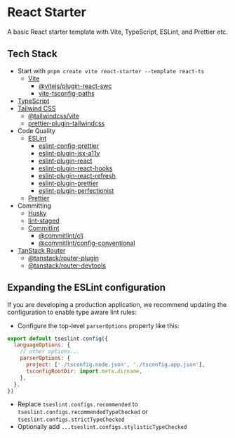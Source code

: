 # React Starter

A basic React starter template with Vite, TypeScript, ESLint, and Prettier etc.

## Tech Stack

- Start with `pnpm create vite react-starter --template react-ts`
  - [Vite](https://vite.dev/guide/)
    - [@vitejs/plugin-react-swc](https://www.npmjs.com/package/@vitejs/plugin-react-swc)
    - [vite-tsconfig-paths](https://www.npmjs.com/package/vite-tsconfig-paths)
- [TypeScript](https://www.typescriptlang.org/)
- [Tailwind CSS](https://tailwindcss.com/)
  - [@tailwindcss/vite](https://www.npmjs.com/package/@tailwindcss/vite)
  - [prettier-plugin-tailwindcss](https://www.npmjs.com/package/prettier-plugin-tailwindcss)
- Code Quality
  - [ESLint](https://eslint.org/)
    - [eslint-config-prettier](https://www.npmjs.com/package/eslint-config-prettier)
    - [eslint-plugin-jsx-a11y](https://www.npmjs.com/package/eslint-plugin-jsx-a11y)
    - [eslint-plugin-react](https://www.npmjs.com/package/eslint-plugin-react)
    - [eslint-plugin-react-hooks](https://www.npmjs.com/package/eslint-plugin-react-hooks)
    - [eslint-plugin-react-refresh](https://www.npmjs.com/package/eslint-plugin-react-refresh)
    - [eslint-plugin-prettier](https://www.npmjs.com/package/eslint-plugin-prettier)
    - [eslint-plugin-perfectionist](https://www.npmjs.com/package/eslint-plugin-perfectionist)
  - [Prettier](https://prettier.io/)
- Committing
  - [Husky](https://typicode.github.io/husky/#/)
  - [lint-staged](https://www.npmjs.com/package/lint-staged)
  - [Commitlint](https://commitlint.js.org/#/)
    - [@commitlint/cli](https://www.npmjs.com/package/@commitlint/cli)
    - [@commitlint/config-conventional](https://www.npmjs.com/package/@commitlint/config-conventional)
- [TanStack Router](https://tanstack.com/router/latest)
  - [@tanstack/router-plugin](https://www.npmjs.com/package/@tanstack/router-plugin)
  - [@tanstack/router-devtools](https://www.npmjs.com/package/@tanstack/router-devtools)

## Expanding the ESLint configuration

If you are developing a production application, we recommend updating the configuration to enable type aware lint rules:

- Configure the top-level `parserOptions` property like this:

```js
export default tseslint.config({
  languageOptions: {
    // other options...
    parserOptions: {
      project: ['./tsconfig.node.json', './tsconfig.app.json'],
      tsconfigRootDir: import.meta.dirname,
    },
  },
})
```

- Replace `tseslint.configs.recommended` to `tseslint.configs.recommendedTypeChecked` or `tseslint.configs.strictTypeChecked`
- Optionally add `...tseslint.configs.stylisticTypeChecked`
